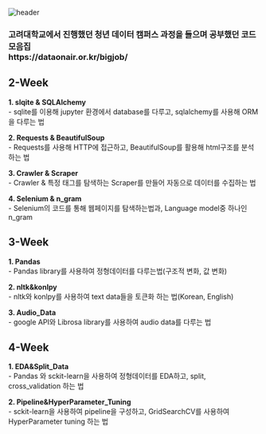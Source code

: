![header](https://capsule-render.vercel.app/api?type=waving&color=auto&height=250&section=header&text=📕DataCampus&fontSize=40)

<h3> 고려대학교에서 진행했던 청년 데이터 캠퍼스 과정을 들으며 공부했던 코드 모음집 <br>https://dataonair.or.kr/bigjob/</h3>

<h2> 2-Week </h2>
<p><b>1. slqite & SQLAlchemy</b><br>
- sqlite를 이용해 jupyter 환경에서 database를 다루고, sqlalchemy를 사용해 ORM을 다루는 법</p>

<p><b>2. Requests & BeautifulSoup</b><br>
- Requests를 사용해 HTTP에 접근하고, BeautifulSoup를 활용해 html구조를 분석하는 법</p>

<p><b>3. Crawler & Scraper</b> <br>
- Crawler & 특정 태그를 탐색하는 Scraper를 만들어 자동으로 데이터를 수집하는 법 </p>

<p><b>4. Selenium & n_gram</b><br>
- Selenium의 코드를 통해 웹페이지를 탐색하는법과, Language model중 하나인 n_gram </p>

<h2> 3-Week </h2>
<p><b>1. Pandas </b><br>
- Pandas library를 사용하여 정형데이터를 다루는법(구조적 변화, 값 변화)</p>
<p><b>2. nltk&konlpy </b><br>
- nltk와 konlpy를 사용하여 text data들을 토큰화 하는 법(Korean, English)</p>
<p><b>3. Audio_Data </b><br>
- google API와 Librosa library를 사용하여 audio data를 다루는 법</p>

<h2> 4-Week </h2>
<p><b>1. EDA&Split_Data </b><br>
- Pandas 와 sckit-learn을 사용하여 정형데이터를 EDA하고, split, cross_validation 하는 법</p>
<p><b>2. Pipeline&HyperParameter_Tuning </b><br>
- sckit-learn을 사용하여 pipeline을 구성하고, GridSearchCV를 사용하여 HyperParameter tuning 하는 법</p>

